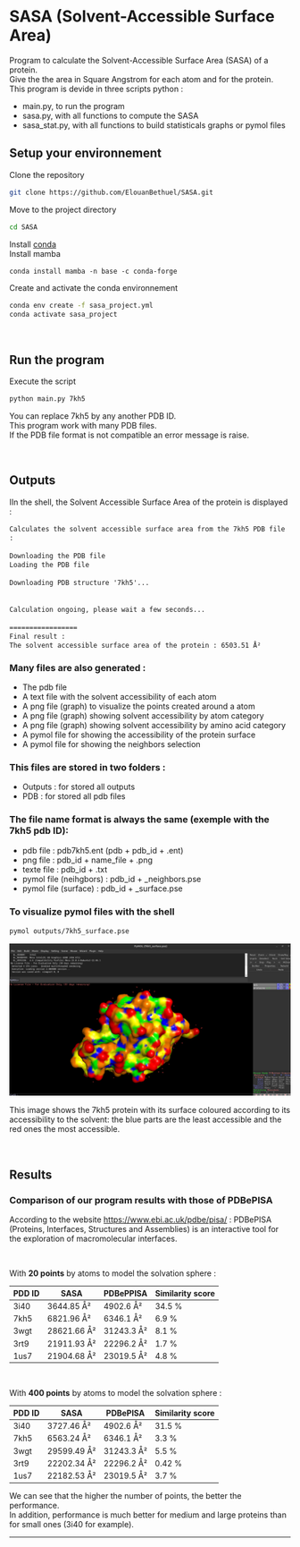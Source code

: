 
# SASA (Solvent-Accessible Surface Area)

 Program to calculate the Solvent-Accessible Surface Area (SASA) of a protein.   
 Give the the area in Square Angstrom for each atom and for the protein.   
 This program is devide in three scripts python :   
 - main.py, to run the program 
 - sasa.py, with all functions to compute the SASA
 - sasa_stat.py, with all functions to build statisticals graphs or pymol files


## Setup your environnement 

Clone the repository   
```sh
git clone https://github.com/ElouanBethuel/SASA.git
```
Move to the project directory   
```sh
cd SASA
```
Install [conda](https://docs.conda.io/en/latest/)   
Install mamba 
```
conda install mamba -n base -c conda-forge
```
Create and activate the conda environnement   
```sh
conda env create -f sasa_project.yml
conda activate sasa_project 
``` 
<br>

## Run the program
Execute the script   
```sh
python main.py 7kh5
```
You can replace 7kh5 by any another PDB ID.   
 This program work with many PDB files.   
 If the PDB file format is not compatible an error message is raise. 

<br>

## Outputs

IIn the shell, the Solvent Accessible Surface Area of the protein is displayed :

```
Calculates the solvent accessible surface area from the 7kh5 PDB file :

Downloading the PDB file	
Loading the PDB file

Downloading PDB structure '7kh5'...


Calculation ongoing, please wait a few seconds...

=================
Final result :	
The solvent accessible surface area of the protein : 6503.51 Å² 
```

### Many files are also generated : 
- The pdb file 
- A text file with the solvent accessibility of each atom
- A png file (graph) to visualize the points created around a atom
- A png file (graph) showing solvent accessibility by atom category
- A png file (graph) showing solvent accessibility by amino acid category
- A pymol file for showing the accessibility of the protein surface
- A pymol file for showing the neighbors selection 

### This files are stored in two folders : 
- Outputs : for stored all outputs
- PDB :  for stored all pdb files

### The file name format is always the same (exemple with the 7kh5 pdb ID):
- pdb file : pdb7kh5.ent (pdb + pdb_id + .ent)
- png file : pdb_id + name_file + .png 
- texte file : pdb_id + .txt 
- pymol file (neihgbors) : pdb_id + _neighbors.pse 
- pymol file (surface) : pdb_id + _surface.pse

### To visualize pymol files with the shell 
```sh 
pymol outputs/7kh5_surface.pse 
```
![image](.readme_images/pymol_7kh5_surface.png)

This image shows the 7kh5 protein with its surface coloured according to its accessibility to the solvent: the blue parts are the least accessible and the red ones the most accessible. 

<br>

## Results 

### Comparison of our program results with those of PDBePISA  

According to the website https://www.ebi.ac.uk/pdbe/pisa/ :  PDBePISA (Proteins, Interfaces, Structures and Assemblies) is an interactive tool for the exploration of macromolecular interfaces.

<br>

With **20 points** by atoms to model the solvation sphere : 

| PDD ID | SASA         | PDBePPISA   | Similarity score |
|--------|--------------|-------------|------------------|
| 3i40   |  3644.85 Å²  | 4902.6 Å²   | 34.5 %           |
| 7kh5   |  6821.96 Å²  | 6346.1 Å²   | 6.9 %            |
| 3wgt   |  28621.66 Å² | 31243.3 Å²  | 8.1 %            |
| 3rt9   |  21911.93 Å² |  22296.2 Å² | 1.7 %            |
| 1us7   |  21904.68 Å² | 23019.5 Å²  | 4.8 %            |  

<br>

With **400 points** by atoms to model the solvation sphere :

| PDD ID | SASA        | PDBePISA    | Similarity score |
|--------|-------------|-------------|------------------|
| 3i40   | 3727.46 Å²  | 4902.6 Å²   | 31.5 %           |
| 7kh5   | 6563.24 Å²  | 6346.1 Å²   | 3.3 %            |
| 3wgt   | 29599.49 Å² | 31243.3 Å²  | 5.5 %            |
| 3rt9   | 22202.34 Å² |  22296.2 Å² | 0.42 %           |
| 1us7   | 22182.53 Å² | 23019.5 Å²  | 3.7 %            |


We can see that the higher the number of points, the better the performance.   
In addition, performance is much better for medium and large proteins than for small ones (3i40 for example).  

---